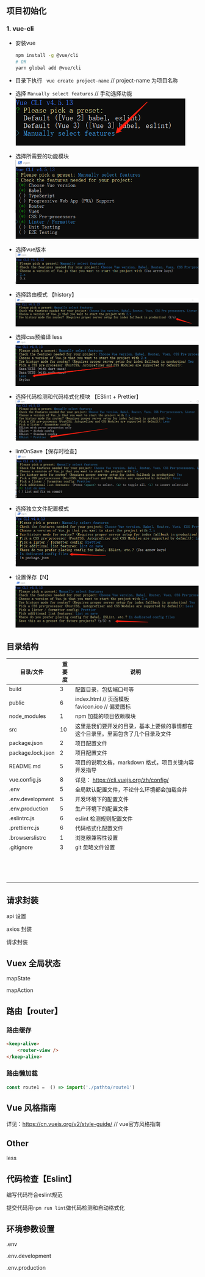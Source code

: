 ## 项目初始化

### 1. vue-cli 

 - 安装vue 

   ```bash
   npm install -g @vue/cli
   # OR
   yarn global add @vue/cli
   ```

 - 目录下执行  ` vue create project-name`   // project-name 为项目名称

 - 选择 `Manually select features`   // 手动选择功能
![image-20211011095145267](static\image-20211011095145267.png)

- 选择所需要的功能模块
![image-20211011101234608](static\image-20211011101234608.png)

 - 选择vue版本
![image-20211011101641685](static\image-20211011101641685.png)

- 选择路由模式 【history】
![image-20211011101926967](static\image-20211011101926967.png)

- 选择css预编译 less
![image-20211011102103120](static\image-20211011102103120.png)

- 选择代码检测和代码格式化模块 【ESlint + Prettier】
![image-20211011102233607](static\image-20211011102233607.png)

- lintOnSave【保存时检查】
![image-20211011102432200](static\image-20211011102432200.png)

- 选择独立文件配置模式
![image-20211011102538728](static\image-20211011102538728.png)

- 设置保存【N】
![image-20211011102850495](static\image-20211011102850495.png)

## 目录结构


| 目录/文件    | 重要度 | 说明 |
| ------------ | ------------------------------------------------------------ | ------------------------------------------------------------ |
| build        | 3                                      | 配置目录，包括端口号等                                       |
| public | 6 | index.html                     // 页面模板<br />favicon.ico                     // 偏爱图标 |
| node_modules | 1                                      | npm 加载的项目依赖模块                                       |
| src          | 10 | 这里是我们要开发的目录，基本上要做的事情都在这个目录里。里面包含了几个目录及文件 |
| package.json | 2 | 项目配置文件 |
| package.lock.json | 2 | 项目配置文件 |
| README.md | 5 | 项目的说明文档，markdown 格式，项目关键内容开发指导 |
| vue.config.js | 8 | 详见： https://cli.vuejs.org/zh/config/ |
| .env | 5 | 全局默认配置文件，不论什么环境都会加载合并 |
| .env.development | 5 | 开发环境下的配置文件 |
| .env.production | 5 | 生产环境下的配置文件 |
| .eslintrc.js | 6 | eslint 检测规则配置文件 |
| .prettierrc.js | 6      | 代码格式化配置文件 |
| .browserslistrc | 1 | 浏览器兼容性设置 |
| .gitignore | 3      | git 忽略文件设置 |
|              |                                                              |                                                              |
|              |                                                              |                                                              |
|              |                                                              |                                                              |
|              |                                                              |                                                              |
|              |                                                              |                                                              |
|              |                                                              |                                                              |
|              |                                                              |                                                              |
|              |                                                              |                                                              |
|              |                                                              |                                                              |
|              |                                                              |                                                              |
|              |                                                              |                                                              |
|              |                                                              |                                                              |
|              |                                                              |                                                              |
|              |                                                              |                                                              |
|              |                                                              |                                                              |





## 请求封装

api 设置

axios 封装

请求封装



##  Vuex 全局状态

mapState

mapAction



## 路由【router】

### 路由缓存 

``` html
<keep-alive>
    <router-view />
</keep-alive>
```



### 路由懒加载

```javascript
const route1 =  () => import('./pathto/route1')
```





## Vue 风格指南

详见：https://cn.vuejs.org/v2/style-guide/   // vue官方风格指南



## Other

less

## 代码检查【Eslint】

编写代码符合eslint规范

提交代码用`npm run lint`做代码检测和自动格式化



## 环境参数设置

.env

.env.development

.env.production
